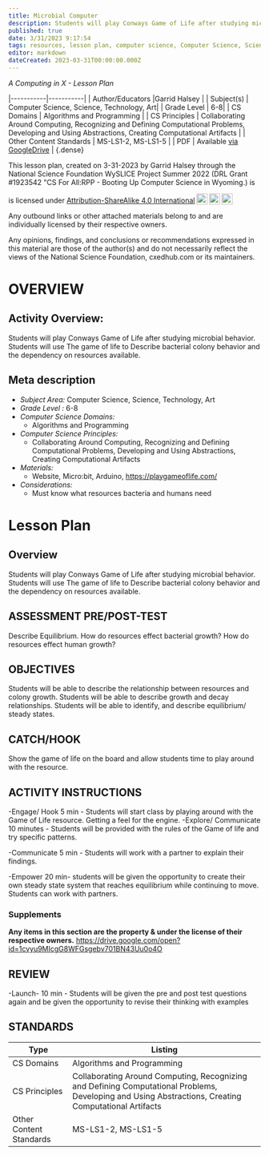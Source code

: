 ```yaml
---
title: Microbial Computer
description: Students will play Conways Game of Life after studying microbial behavior. Students will use The game of life to Describe bacterial colony behavior and the dependency on resources available.
published: true
date: 3/31/2023 9:17:54
tags: resources, lesson plan, computer science, Computer Science, Science, Technology, Art 
editor: markdown
dateCreated: 2023-03-31T00:00:00.000Z
---
```

*A Computing in X - Lesson Plan*

|-----------|-----------|
| Author/Educators |Garrid Halsey |
| Subject(s) | Computer Science, Science, Technology, Art|
| Grade Level | 6-8|
| CS Domains | Algorithms and Programming |
| CS Principles | Collaborating Around Computing, Recognizing and Defining Computational Problems, Developing and Using Abstractions, Creating Computational Artifacts |
| Other Content Standards | MS-LS1-2, MS-LS1-5 | 
| PDF | Available [via GoogleDrive]() |
{.dense}






This lesson plan, created on 3-31-2023 by Garrid Halsey through the National Science Foundation WySLICE Project Summer 2022 (DRL Grant #1923542 "CS For All:RPP - Booting Up Computer Science in Wyoming.) is  <p xmlns:cc="http://creativecommons.org/ns#" >  is licensed under <a href="http://creativecommons.org/licenses/by-sa/4.0/?ref=chooser-v1" target="_blank" rel="license noopener noreferrer" style="display:inline-block;">Attribution-ShareAlike 4.0 International<img style="height:22px!important;margin-left:3px;vertical-align:text-bottom;" src="https://mirrors.creativecommons.org/presskit/icons/cc.svg?ref=chooser-v1"><img style="height:22px!important;margin-left:3px;vertical-align:text-bottom;" src="https://mirrors.creativecommons.org/presskit/icons/by.svg?ref=chooser-v1"><img style="height:22px!important;margin-left:3px;vertical-align:text-bottom;" src="https://mirrors.creativecommons.org/presskit/icons/sa.svg?ref=chooser-v1"></a></p>


Any outbound links or other attached materials belong to and are individually licensed by their respective owners. 


Any opinions, findings, and conclusions or recommendations expressed in this material are those of the author(s) and do not necessarily reflect the views of the National Science Foundation, cxedhub.com or its maintainers.


# OVERVIEW
## Activity Overview:  
Students will play Conways Game of Life after studying microbial behavior. Students will use The game of life to Describe bacterial colony behavior and the dependency on resources available.
## Meta description
+ *Subject Area:* Computer Science, Science, Technology, Art 
+ *Grade Level :* 6-8 
+ *Computer Science Domains:*
   + Algorithms and Programming
+ *Computer Science Principles:*
   + Collaborating Around Computing, Recognizing and Defining Computational Problems, Developing and Using Abstractions, Creating Computational Artifacts
+ *Materials:* 
   + Website, Micro:bit, Arduino, https://playgameoflife.com/
+ *Considerations:*
   + Must know what resources bacteria and humans need


# Lesson Plan
## Overview
Students will play Conways Game of Life after studying microbial behavior. Students will use The game of life to Describe bacterial colony behavior and the dependency on resources available.
## ASSESSMENT PRE/POST-TEST
Describe Equilibrium.
How do resources effect bacterial growth?
How do resources effect human growth?
## OBJECTIVES
Students will be able to describe the relationship between resources and colony growth. 
Students will be able to describe growth and decay relationships.
Students will be able to identify, and describe equilibrium/ steady states.


## CATCH/HOOK
Show the game of life on the board and allow students time to play around with the resource.


## ACTIVITY INSTRUCTIONS
-Engage/ Hook 5 min - Students will start class by playing around with the Game of Life resource. Getting a feel for the engine. 
-Explore/ Communicate 10 minutes - Students will be provided with the rules of the Game of life and try specific patterns. 


-Communicate 5 min - Students will work with a partner to explain their findings.


-Empower 20 min- students will be given the opportunity to create their own steady state system that reaches equilibrium while continuing to move. Students can work with partners.


### Supplements
**Any items in this section are the property & under the license of their respective owners.**
https://drive.google.com/open?id=1cvyu9MIcgG8WFGsgebv701BN43Uu0o4O




## REVIEW
-Launch- 10 min - Students will be given the pre and post test questions again and be given the opportunity to revise their thinking with examples
## STANDARDS        
| Type | Listing | 
|-----------|-----------|
| CS Domains  | Algorithms and Programming|
| CS Principles   | Collaborating Around Computing, Recognizing and Defining Computational Problems, Developing and Using Abstractions, Creating Computational Artifacts|
| Other Content Standards | MS-LS1-2, MS-LS1-5  |